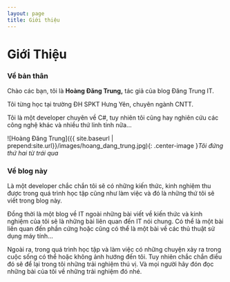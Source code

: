 ```yaml
---
layout: page 
title: Giới thiệu
---
```

# Giới Thiệu

### **Về bản thân**

Chào các bạn, tôi là **Hoàng Đăng Trung,** tác giả của blog Đăng Trung IT.

Tôi từng học tại trường ĐH SPKT Hưng Yên, chuyên ngành CNTT.

Tôi là một developer chuyên về C#, tuy nhiên tôi cũng hay nghiên cứu các công nghệ khác và nhiều thứ linh tinh nữa...

![Hoàng Đăng Trung]({{ site.baseurl | prepend:site.url}}/images/hoang_dang_trung.jpg){: .center-image }*Tôi đứng thứ hai từ trái qua*

### **Về blog này**

Là một developer chắc chắn tôi sẽ có những kiến thức, kinh nghiệm thu được trong quá trình học tập cũng như làm việc và đó là những thứ tôi sẽ viết trong blog này.

Đồng thời là một blog về IT ngoài những bài viết về kiến thức và kinh nghiệm của tôi sẽ là những bài liên quan đến IT nói chung. Có thể là một bài liên quan đến phần cứng hoặc cũng có thể là một bài về các thủ thuật sử dụng máy tính...

Ngoài ra, trong quá trình học tập và làm việc có những chuyện xảy ra trong cuộc sống có thể hoặc không ảnh hướng đến tôi. Tuy nhiên chắc chắn điều đó sẽ để lại trong tôi những trải nghiệm thú vị. Và mọi người hãy đón đọc những bài của tôi về những trải nghiệm đó nhé.